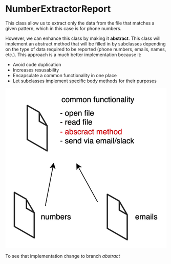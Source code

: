 # NumberExtractorReport
This class allow us to extract only the data from the file 
that matches a given pattern, which in this case
is for phone numbers.

However, we can enhance this class by making it **abstract**. 
This class will implement an abstract method that will be filled in 
by subclasses depending on the type of data required to be reported 
(phone numbers, emails, names, etc.). 
This approach is a much better implementation because it:
- Avoid code duplication
- Increases resusability
- Encapsulate a common functionality in one place
- Let subclasses implement specific body methods for their purposes

![img.png](resources%2Fimg.png)

To see that implementation change to branch _abstract_